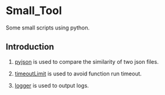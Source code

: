 # Small_Tool
Some small scripts using python.

## Introduction
1. [pyjson](https://github.com/leeyoshinari/Small_Tool/tree/master/pyjson) is used to compare the similarity of two json files.

2. [timeoutLimit](https://github.com/leeyoshinari/Small_Tool/tree/master/timeoutLimit) is used to avoid function run timeout.

3. [logger](https://github.com/leeyoshinari/Small_Tool/tree/master/logger) is used to output logs.
